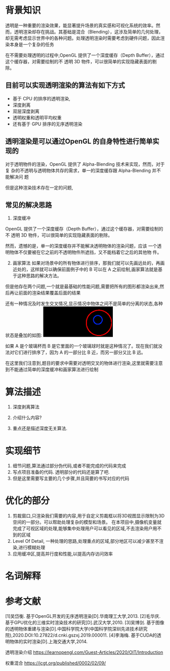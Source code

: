 # 背景知识
<!-- 透明渲染的难点,可能会遇到的问题,比如渲染错误,性能问题 -->


透明是一种重要的渲染效果，能显著提升场景的真实感和可视化系统的效率。然而，透明渲染却存在挑战。其基础是混合（Blending），这涉及简单的几何处理，却无需考虑显示世界中的各种问题。处理透明渲染时需要考虑到硬件问题，因此渲染本身是一个复杂的任务

在不需要处理透明的过程中,OpenGL 提供了一个深度缓存（Depth Buffer），通过这个缓存器，对需要绘制的不
透明 3D 物件，可以很简单的实现隐藏表面的剔除。




## 目前可以实现透明渲染的算法有如下方式
* 基于 CPU 的排序的透明渲染,
* 深度剥离
* 双层深度剥离
* 透明权重和透明平均权重
* 还有基于 GPU 排序的无序透明渲染


## 透明渲染是可以通过OpenGL 的自身特性进行简单实现的

对于透明物件的渲染，OpenGL 提供了 Alpha-Blending 技术来实现，然而，对于复
杂的不透明与透明物体共存的需求，单一的深度缓存跟 Alpha-Blending 并不能解决问
题

但是这种渲染技术存在一定的问题,

## 常见的解决思路

1. 深度缓冲

OpenGL 提供了一个深度缓存（Depth Buffer），通过这个缓存器，对需要绘制的不
透明 3D 物件，可以很简单的实现隐藏表面的剔除。

然而，遗憾的是，单一的深度缓存并不能解决透明物体的渲染问题，应该
一个透明物体不仅要被在它之前的不透明物件所遮挡，又不能档着它之后的其他物
件。

2. 画家算法
如果对场景中的所有物体进行排序，那我们就可以先画远处的，再画近处的，这样就可以确保前面例子中的 B 可以在 A 之前绘制,画家算法就是基于这种思路的解决方法。

但是他存在两个问题,一个就是最基础的性能问题,需要把所有的图形都渲染出来,然后再让前面的渲染结果覆盖后面的结果

还有一种情况及时发生交叉情况,显示情况中物体之间不是简单的分离的状态,各种状态是叠加的如图:
![alt text](image-3.png)

如果 A 是个玻璃杯而 B 是它里面的一个玻璃球时就是这种情况了。现在我们就没
法对它们进行排序了，因为 A 的一部分比 B 近，而另一部分又比 B 远。

在这里我们注意到,题目的要求中需要对透明交叉的物体进行渲染,这里就需要注意到不能通过简单的深度缓冲和画家算法进行绘制


# 算法描述
   1. 深度剥离算法

   2. 介绍什么内容?
   3. 重点还是描述深度无关算法.

# 实现细节
   1. 细节问题,算法通过部分伪代码,或者不能完成的代码来完成
   2. 写点项目准备的代码. 透明部分的代码还是算了吧.
   3. 但是这里需要写主要的几个步骤,并且简要的书写对应的代码

# 优化的部分
   1. 剪裁窗口,只渲染我们需要的内容,用于自定义剪裁框以将3D视图显示限制为3D空间的一部分。可以帮助处理复杂的模型和场景。
在本项目中,摄像机变量就完成了可视区域的处理,能够集中处理用户可以看见的区域,不去渲染用户用不到的区域
   2. Level Of Detail, 一种处理的思路,处理重点的区域,部分地区可以减少甚至不渲染,进行模糊处理
   3. 应用缓冲区,提高并行度和性能,以提高内存访问效率



# 名词解释

# 参考文献
[1]吴岱衡. 基于OpenGL开发的无序透明渲染[D].华南理工大学,2013.
[2]毛华庆. 基于GPU优化的三维实时渲染技术的研究[D].武汉大学,2010.
[3]吴博剑. 基于图像的透明物体重建与渲染[D].中国科学院大学(中国科学院深圳先进技术研究院),2020.DOI:10.27822/d.cnki.gszxj.2019.000011.
[4]李海梅. 基于CUDA的透明物体的实时渲染[D].上海交通大学,2014.


透明渲染介绍
https://learnopengl.com/Guest-Articles/2020/OIT/Introduction

权重混合 
https://jcgt.org/published/0002/02/09/


